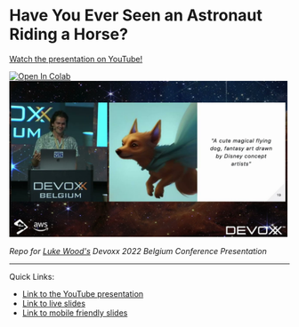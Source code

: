 # Have You Ever Seen an Astronaut Riding a Horse?  

[Watch the presentation on YouTube!](https://youtube.com/watch?v=KaR51-pwzlU)

<a target="_blank" href="https://colab.research.google.com/github/LukeWood/devoxx/blob/master/notebooks/basic_demo.ipynb">
  <img src="https://colab.research.google.com/assets/colab-badge.svg" alt="Open In Colab"/>
</a>

<img src="media/devoxx.jpg" width=500>

_Repo for [Luke Wood's](https://lukewood.xyz) Devoxx 2022 Belgium Conference Presentation_

---

Quick Links:

- [Link to the YouTube presentation](https://www.youtube.com/watch?v=zE8gRayJkqc)
- [Link to live slides](https://lukewood.github.io/devoxx)
- [Link to mobile friendly slides](https://lukewood.github.io/devoxx/index.pdf)
